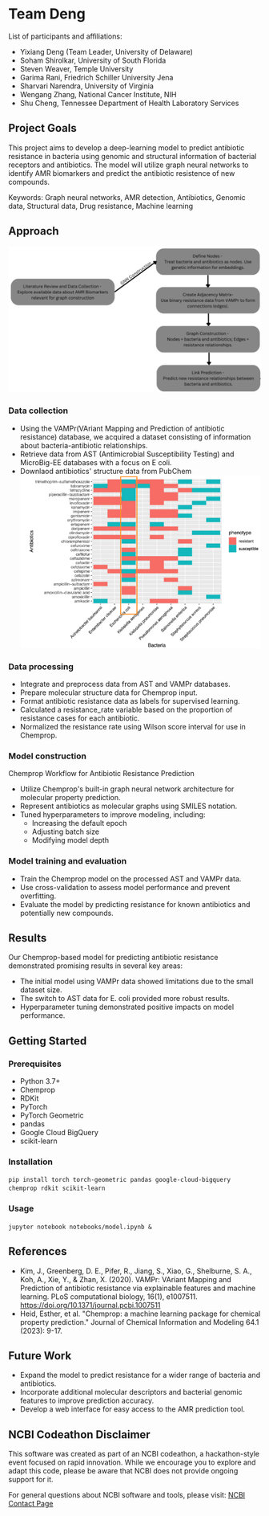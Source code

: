 # Team Deng

List of participants and affiliations:

- Yixiang Deng (Team Leader, University of Delaware)
- Soham Shirolkar, University of South Florida
- Steven Weaver, Temple University
- Garima Rani, Friedrich Schiller University Jena
- Sharvari Narendra, University of Virginia
- Wengang Zhang, National Cancer Institute, NIH
- Shu Cheng, Tennessee Department of Health Laboratory Services
  
## Project Goals

This project aims to develop a deep-learning model to predict antibiotic resistance in bacteria using genomic and structural information of bacterial receptors and antibiotics. The model will utilize graph neural networks to identify AMR biomarkers and predict the antibiotic resistence of new compounds.

Keywords: Graph neural networks, AMR detection, Antibiotics, Genomic data, Structural data, Drug resistance, Machine learning

## Approach
![Workflow chart](https://github.com/NCBI-Codeathons/amr-2024-team-deng/blob/main/workflow_chart.png)
### Data collection 

- Using the VAMPr(VAriant Mapping and Prediction of antibiotic resistance) database, we acquired a dataset consisting of information about bacteria-antibiotic relationships.
- Retrieve data from AST (Antimicrobial Susceptibility Testing) and MicroBig-EE databases with a focus on E coli.
- Downlaod antibiotics' structure data from PubChem
![resistance-heatmap](https://github.com/NCBI-Codeathons/amr-2024-team-deng/blob/main/resistance-heatmap.png)
### Data processing 
- Integrate and preprocess data from AST and VAMPr databases.
- Prepare molecular structure data for Chemprop input.
- Format antibiotic resistance data as labels for supervised learning.
- Calculated a resistance_rate variable based on the proportion of resistance cases for each antibiotic.
- Normalized the resistance rate using Wilson score interval for use in Chemprop.

### Model construction
Chemprop Workflow for Antibiotic Resistance Prediction

- Utilize Chemprop's built-in graph neural network architecture for molecular property prediction.
- Represent antibiotics as molecular graphs using SMILES notation.
- Tuned hyperparameters to improve modeling, including:
  - Increasing the default epoch
  - Adjusting batch size
  - Modifying model depth

### Model training and evaluation

- Train the Chemprop model on the processed AST and VAMPr data.
- Use cross-validation to assess model performance and prevent overfitting.
- Evaluate the model by predicting resistance for known antibiotics and potentially new compounds.



## Results
Our Chemprop-based model for predicting antibiotic resistance demonstrated promising results in several key areas:
 - The initial model using VAMPr data showed limitations due to the small dataset size.
 - The switch to AST data for E. coli provided more robust results.
 - Hyperparameter tuning demonstrated positive impacts on model performance.



## Getting Started
### Prerequisites
- Python 3.7+
- Chemprop
- RDKit
- PyTorch
- PyTorch Geometric
- pandas
- Google Cloud BigQuery
- scikit-learn

### Installation 
```pip install torch torch-geometric pandas google-cloud-bigquery chemprop rdkit scikit-learn```

### Usage
```jupyter notebook notebooks/model.ipynb &```

## References 
- Kim, J., Greenberg, D. E., Pifer, R., Jiang, S., Xiao, G., Shelburne, S. A., Koh, A., Xie, Y., & Zhan, X. (2020). VAMPr: VAriant Mapping and Prediction of antibiotic resistance via explainable features and machine learning. PLoS computational biology, 16(1), e1007511. https://doi.org/10.1371/journal.pcbi.1007511 
- Heid, Esther, et al. "Chemprop: a machine learning package for chemical property prediction." Journal of Chemical Information and Modeling 64.1 (2023): 9-17.

## Future Work
- Expand the model to predict resistance for a wider range of bacteria and antibiotics.
- Incorporate additional molecular descriptors and bacterial genomic features to improve prediction accuracy.
- Develop a web interface for easy access to the AMR prediction tool.

## NCBI Codeathon Disclaimer

This software was created as part of an NCBI codeathon, a hackathon-style event focused on rapid innovation. While we encourage you to explore and adapt this code, please be aware that NCBI does not provide ongoing support for it.

For general questions about NCBI software and tools, please visit: [NCBI Contact Page](https://www.ncbi.nlm.nih.gov/home/about/contact/)
